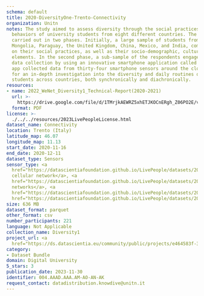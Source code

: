```yaml
---
schema: default
title: 2020-DiversityOne-Trento-Connectivity
organization: Unitn
notes: The study aimed to assess diversity through the social practices and daily
  behaviors of university students from eight different countries. The research was
  carried out in two phases. Initially, a large sample of students from Denmark, Italy,
  Mongolia, Paraguay, the United Kingdom, China, Mexico, and India, completed a survey
  on their social practices, as well as their socio-demographic, cultural, and psychological
  elements. In the second phase, a sub-sample of the respondents engaged in a four-week
  data collection by using an innovative smartphone application called iLog. This
  app collected data from thirty-four smartphone sensors around the clock, allowing
  for an in-depth investigation into the diversity and daily routines of university
  students across countries, both synchronically and diachronically.
resources:
- name: 2022_WeNet_Diversity1_Technical-Report(2020-2021)
  url: >-
    https://drive.google.com/file/d/1TMrjkAEWRZ5xhETJKOCnERgh_Z06PO2E/view?usp=drive_link
  format: PDF
license: >-
  ./../../resources/2023LivePeopleLicense.html
dataset_name: Connectivity
location: Trento (Italy)
latitude_map: 46.07
longitude_map: 11.13
start_date: 2020-11-16
end_date: 2020-12-11
dataset_type: Sensors
sensor_type: <a 
  href="https://datascientiafoundation.github.io/LivePeople/datasets/2020-DV1-Trento-Cellular%20Network/">
  cellular network</a>, <a 
  href="https://datascientiafoundation.github.io/LivePeople/datasets/2020-DV1-Trento-Wifi%20Networks%20Event/">wifi
  networks</a>, <a 
  href="https://datascientiafoundation.github.io/LivePeople/datasets/2020-DV1-Trento-Wifi%20Event/">wifi</a>,  <a
  href="https://datascientiafoundation.github.io/LivePeople/datasets/2020-DV1-Trento-Bluetooth%20Normal%20Event/">bluetooth</a>
size: 636 MB
dataset_format: parquet
other_format: csv
number_participants: 221
language: Not Applicable
collection_name: Diversity1
project_url: <a 
  href="https://ds.datascientia.eu/community/public/projects/e464583f-32eb-44c1-a455-91503b02b304">https://ds.datascientia.eu/community/public/projects/e464583f-32eb-44c1-a455-91503b02b304</a>
category:
- Dataset Bundle
domain: Digital University
5_stars: 3
publication_date: 2023-11-30
identifier: 004.AAAD.AAA.AM-AO-AN-AK
request_contact: datadistribution.knowdive@unitn.it
---
```

